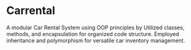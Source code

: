 # Carrental
A modular Car Rental System using OOP principles by Utilized classes, methods, and encapsulation for organized code structure. Employed inheritance and polymorphism for versatile car inventory management.
